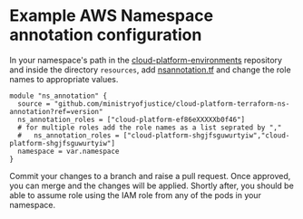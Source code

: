 # Example AWS Namespace annotation configuration

In your namespace's path in the [cloud-platform-environments](https://github.com/ministryofjustice/cloud-platform-environments/) repository and inside the directory `resources`, add [nsannotation.tf](https://github.com/ministryofjustice/cloud-platform-terraform-ns-annotation/blob/main/examples/nsannotation.tf) and change the role names to appropriate values. 

```hcl
module "ns_annotation" {
  source = "github.com/ministryofjustice/cloud-platform-terraform-ns-annotation?ref=version"
  ns_annotation_roles = ["cloud-platform-ef86eXXXXXb0f46"]
  # for multiple roles add the role names as a list seprated by ","
  #   ns_annotation_roles = ["cloud-platform-shgjfsguwurtyiw","cloud-platform-shgjfsguwurtyiw"]
  namespace = var.namespace
}
```

Commit your changes to a branch and raise a pull request. Once approved, you can merge and the changes will be applied. Shortly after, you should be able to assume role using the IAM role from any of the pods in your namespace.

```